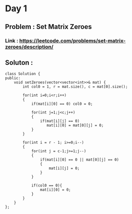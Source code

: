 
# Day 1

## Problem : Set Matrix Zeroes

### Link : https://leetcode.com/problems/set-matrix-zeroes/description/

## Soluton : 

```
class Solution {
public:
    void setZeroes(vector<vector<int>>& mat) {
        int col0 = 1, r = mat.size(), c = mat[0].size();

        for(int i=0;i<r;i++)
        {
            if(mat[i][0] == 0) col0 = 0;

            for(int j=1;j<c;j++)
            {
                if(mat[i][j] == 0)
                   mat[i][0] = mat[0][j] = 0;
            }
        }

        for(int i = r - 1; i>=0;i--)
        {
            for(int j = c-1;j>=1;j--)
            {
                if(mat[i][0] == 0 || mat[0][j] == 0)
                {
                    mat[i][j] = 0;
                }
            }

            if(col0 == 0){
                mat[i][0] = 0;
            }
        }
    }
};
```



